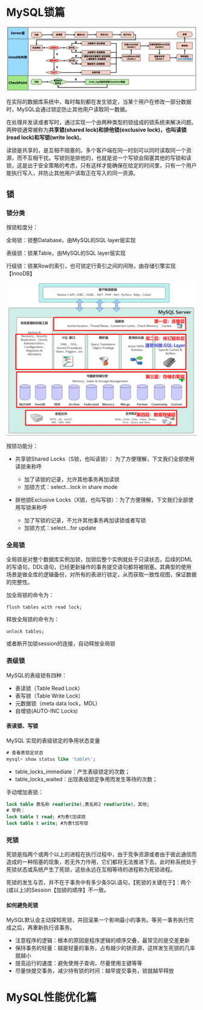 # MySQL锁篇

![一条update语句](.\note\一条update语句.png)

在实际的数据库系统中，每时每刻都在发生锁定，当某个用户在修改一部分数据时，MySQL会通过锁定防止其他用户读取同一数据。

在处理并发读或者写时，通过实现一个由两种类型的锁组成的锁系统来解决问题。两种锁通常被称为**共享锁(shared lock)和排他锁(exclusive lock)，也叫读锁(read lock)和写锁(write lock)**。

读锁是共享的，是互相不阻塞的。多个客户端在同一时刻可以同时读取同一个资源，而不互相干扰。写锁则是排他的，也就是说一个写锁会阻塞其他的写锁和读锁，这是出于安全策略的考虑，只有这样才能确保在给定的时间里，只有一个用户能执行写入，并防止其他用户读取正在写入的同一资源。

## 锁

### 锁分类

按锁粒度分：

全局锁：锁整Database，由MySQL的SQL layer层实现

表级锁：锁某Table，由MySQL的SQL layer层实现

行级锁：锁某Row的索引，也可锁定行索引之间的间隙，由存储引擎实现【InnoDB】

![MySQLServer](.\note\MySQLServer.png)

按锁功能分：

- 共享锁Shared Locks（S锁，也叫读锁）： 为了方便理解，下文我们全部使用读锁来称呼
  - 加了读锁的记录，允许其他事务再加读锁
  - 加锁方式：select…lock in share mode

- 排他锁Exclusive Locks（X锁，也叫写锁）：为了方便理解，下文我们全部使用写锁来称呼
  - 加了写锁的记录，不允许其他事务再加读锁或者写锁
  - 加锁方式：select…for update

### 全局锁

全局锁是对整个数据库实例加锁，加锁后整个实例就处于只读状态，后续的DML的写语句，DDL语句，已经更新操作的事务提交语句都将被阻塞。其典型的使用场景是做全库的逻辑备份，对所有的表进行锁定，从而获取一致性视图，保证数据的完整性。

加全局锁的命令为：

```
flush tables with read lock;
```

释放全局锁的命令为：

```
unlock tables;
```

或者断开加锁session的连接，自动释放全局锁

### 表级锁

MySQL的表级锁有四种：

- 表读锁（Table Read Lock）
- 表写锁（Table Write Lock）
- 元数据锁（meta data lock，MDL)
- 自增锁(AUTO-INC Locks)

#### 表读锁、写锁

MySQL 实现的表级锁定的争用状态变量

```sql
# 查看表锁定状态
mysql> show status like 'table%';
```

- table_locks_immediate：产生表级锁定的次数；
- table_locks_waited：出现表级锁定争用而发生等待的次数；

手动增加表锁：

```sql
lock table 表名称 read(write),表名称2 read(write)，其他;
# 举例：
lock table t read; #为表t加读锁
lock table t write; #为表t加写锁
```

### 死锁

死锁是指两个或两个以上的进程在执行过程中，由于竞争资源或者由于彼此通信而造成的一种阻塞的现象，若无外力作用，它们都将无法推进下去。此时称系统处于死锁状态或系统产生了死锁，这些永远在互相等待的进程称为死锁进程。

死锁的发生与否，并不在于事务中有多少条SQL语句，【死锁的关键在于】：两个(或以上)的Session【加锁的顺序】不一致。

#### 如何避免死锁

MySQL默认会主动探知死锁，并回滚某一个影响最小的事务。等另一事务执行完成之后，再重新执行该事务。
- 注意程序的逻辑：根本的原因是程序逻辑的顺序交叠，最常见的是交差更新
- 保持事务的轻量：越是轻量的事务，占有越少的锁资源，这样发生死锁的几率就越小
- 提高运行的速度：避免使用子查询，尽量使用主键等等
- 尽量快提交事务，减少持有锁的时间：越早提交事务，锁就越早释放

# MySQL性能优化篇

